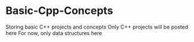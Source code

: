 # Basic-Cpp-Concepts
Storing basic C++ projects and concepts
Only C++ projects will be posted here
For now, only data structures here

